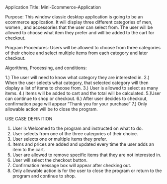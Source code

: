 
Application Title: Mini-Ecommerce-Application

Purpose: This window classic desktop application is going to be an ecommerce application. It will display three different categories of men, women , and accessories that the user can select from. The user will be allowed to choose what item they prefer and will be added to the cart for checkout. 

Program Procedures: Users will be allowed to choose from three categories of their choice and select multiple items from each category and later checkout. 


Algorithms, Processing, and conditions: 

1.) The user will need to know what category they are interested in. 
2.) When the user selects what category, that selected category will then display a list of items to choose from.
3.) User is allowed to select as many items.
4.) Items will be added to cart and the total will be calculated. 
5.)User can continue to shop or checkout.
6.) After user decides to checkout, confirmation page will appear “Thank you for your purchase”
7.) Only allowable action will be to close the program. 


USE CASE DEFINITION 
1. User is Welcomed to the program and instructed on what to do.
2. User selects from one of the three categories of their choice.
3. User selects one or multiple items they prefer.
4. Items and prices are added and updated every time the user adds an item to the cart. 
5. User are allowed to remove specific items that they are not interested in. 
6. User will select the checkout button.
7. Confirmation message box  will appear after checking out.
8. Only allowable action is for the user to close the program or return to the program and continue to shop. 


